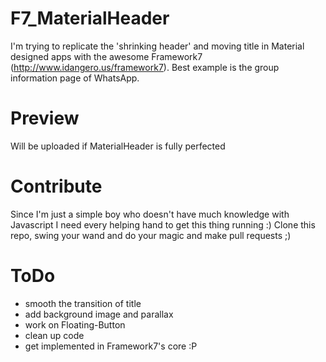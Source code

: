 # F7_MaterialHeader
I'm trying to replicate the 'shrinking header' and moving title in Material designed apps with the awesome Framework7 (http://www.idangero.us/framework7). Best example is the group information page of WhatsApp.

# Preview
Will be uploaded if MaterialHeader is fully perfected

# Contribute
Since I'm just a simple boy who doesn't have much knowledge with Javascript I need every helping hand to get this thing running :)
Clone this repo, swing your wand and do your magic and make pull requests ;)

# ToDo
- smooth the transition of title
- add background image and parallax
- work on Floating-Button
- clean up code
- get implemented in Framework7's core :P
